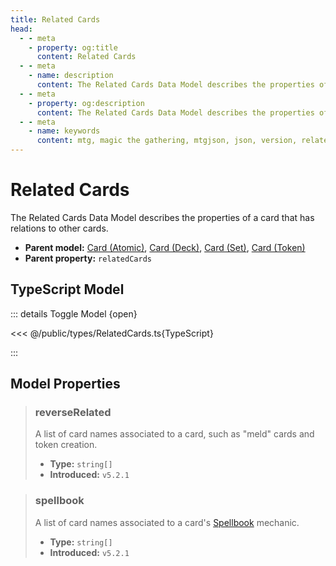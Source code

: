 ```yaml
---
title: Related Cards
head:
  - - meta
    - property: og:title
      content: Related Cards
  - - meta
    - name: description
      content: The Related Cards Data Model describes the properties of a card that has relations to other cards.
  - - meta
    - property: og:description
      content: The Related Cards Data Model describes the properties of a card that has relations to other cards.
  - - meta
    - name: keywords
      content: mtg, magic the gathering, mtgjson, json, version, related cards
---
```


# Related Cards

The Related Cards Data Model describes the properties of a card that has relations to other cards.

- **Parent model:** [Card (Atomic)](/data-models/card/card-atomic/), [Card (Deck)](/data-models/card/card-deck/), [Card (Set)](/data-models/card/card-set/), [Card (Token)](/data-models/card/card-token/)
- **Parent property:** `relatedCards`

## TypeScript Model

::: details Toggle Model {open}

<<< @/public/types/RelatedCards.ts{TypeScript}

:::

## Model Properties

> ### reverseRelated <DocBadge type="warning" text="optional" />
>
> A list of card names associated to a card, such as "meld" cards and token creation.
>
> - **Type:** `string[]`
> - **Introduced:** `v5.2.1`

> ### spellbook <DocBadge type="warning" text="optional" />
>
> A list of card names associated to a card's [Spellbook](https://mtg.fandom.com/wiki/Spellbook) mechanic.
>
> - **Type:** `string[]`
> - **Introduced:** `v5.2.1`
